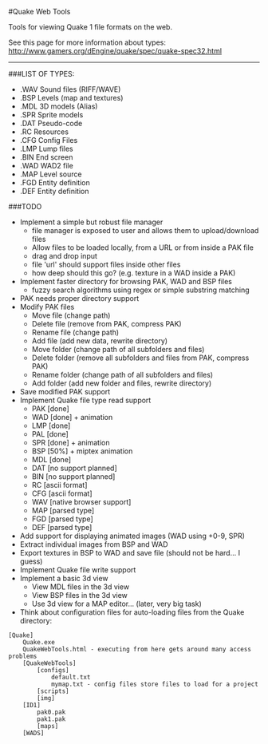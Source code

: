 #Quake Web Tools

Tools for viewing Quake 1 file formats on the web.

See this page for more information about types:  
http://www.gamers.org/dEngine/quake/spec/quake-spec32.html

---

###LIST OF TYPES:

+ .WAV    Sound files (RIFF/WAVE)
+ .BSP    Levels (map and textures)  
+ .MDL    3D models (Alias)  
+ .SPR    Sprite models  
+ .DAT    Pseudo-code  
+ .RC     Resources  
+ .CFG    Config Files    
+ .LMP    Lump files  
+ .BIN    End screen  
+ .WAD    WAD2 file  
+ .MAP    Level source  
+ .FGD    Entity definition  
+ .DEF    Entity definition  

###TODO

+ Implement a simple but robust file manager
    - file manager is exposed to user and allows them to upload/download files
    - Allow files to be loaded locally, from a URL or from inside a PAK file
    - drag and drop input
    - file 'url' should support files inside other files
    - how deep should this go? (e.g. texture in a WAD inside a PAK)
+ Implement faster directory for browsing PAK, WAD and BSP files
    - fuzzy search algorithms using regex or simple substring matching
+ PAK needs proper directory support
+ Modify PAK files
    - Move file (change path)
    - Delete file (remove from PAK, compress PAK)
    - Rename file (change path)
    - Add file (add new data, rewrite directory)
    - Move folder (change path of all subfolders and files)
    - Delete folder (remove all subfolders and files from PAK, compress PAK)
    - Rename folder (change path of all subfolders and files)
    - Add folder (add new folder and files, rewrite directory)
+ Save modified PAK support
+ Implement Quake file type read support
    - PAK [done]
    - WAD [done] + animation
    - LMP [done]
    - PAL [done]
    - SPR [done] + animation
    - BSP [50%] + miptex animation
    - MDL [done]
    - DAT [no support planned]
    - BIN [no support planned]
    - RC  [ascii format]
    - CFG [ascii format]
    - WAV [native browser support]
    - MAP [parsed type]
    - FGD [parsed type]
    - DEF [parsed type]
+ Add support for displaying animated images (WAD using +0-9, SPR)
+ Extract individual images from BSP and WAD
+ Export textures in BSP to WAD and save file (should not be hard... I guess)
+ Implement Quake file write support
+ Implement a basic 3d view
    - View MDL files in the 3d view
    - View BSP files in the 3d view
    - Use 3d view for a MAP editor... (later, very big task)
+ Think about configuration files for auto-loading files from the Quake directory:  

<pre><code>[Quake]
    Quake.exe
    QuakeWebTools.html - executing from here gets around many access problems
    [QuakeWebTools]
        [configs]
            default.txt
            mymap.txt - config files store files to load for a project
        [scripts]
        [img]
    [ID1]
        pak0.pak
        pak1.pak
        [maps]
    [WADS]</code></pre>
